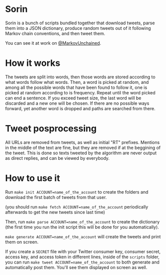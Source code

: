 Sorin
=====

Sorin is a bunch of scripts bundled together that download tweets, parse them into a JSON dictionary, produce random tweets out of it following Markov chain conventions, and then tweet them.

You can see it at work on [@MarkovUnchained](http://twitter.com/MarkovUnchained).


How it works
=====

The tweets are split into words, then those words are stored according to what words follow what words. Then, a word is picked at random, and among all the possible words that have been found to follow it, one is picked at random according to is frequency. Repeat until the word picked can end a sentence. If you exceed tweet size, the last word will be discarded and a new one will be chosen. If there are no possible ways forward, yet another word is dropped and paths are searched from there.


Tweet posprocessing
=====

All URLs are removed from tweets, as well as initial "RT" prefixes. Mentions in the middle of the text are fine, but they are removed if at the beggining of the tweet. This is done so texts tweeted by the algorithm are never output as direct replies, and can be viewed by everybody.


How to use it
=====

Run `make init ACCOUNT=name_of_the_account` to create the folders and download the first batch of tweets from that user.

(you should run `make fetch ACCOUNT=name_of_the_account` periodically afterwards to get the new tweets since last time)

Then, run `make parse ACCOUNT=name_of_the_account` to create the dictionary (the first time you run the init script this will be done for you automatically).

`make generate ACCOUNT=name_of_the_account` will create the tweets and print them on screen.

If you create a `SECRET` file with your Twitter consumer key, consumer secret, access key, and access token in different lines, inside of the `scripts` folder, you can run `make tweet ACCOUNT=name_of_the_account` to both generate and automatically post them. You'll see them displayed on screen as well.